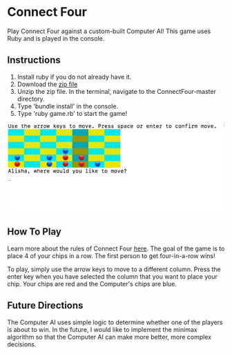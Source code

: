 # Connect Four

Play Connect Four against a custom-built Computer AI! This game uses Ruby and is played in the console.

## Instructions

1. Install ruby if you do not already have it.
2. Download the [zip file](https://github.com/alikew24/ConnectFour/archive/master.zip)
3. Unzip the zip file. In the terminal, navigate to the ConnectFour-master directory.
4. Type 'bundle install' in the console.
5. Type 'ruby game.rb' to start the game!


![ConnectFourDemo](connect-four-demo.gif)

## How To Play

Learn more about the rules of Connect Four [here](https://en.wikipedia.org/wiki/Connect_Four).
The goal of the game is to place 4 of your chips in a row.
The first person to get four-in-a-row wins!

To play, simply use the arrow keys to move to a different column. Press the enter key
when you have selected the column that you want to place your chip.
Your chips are red and the Computer's chips are blue.

## Future Directions
The Computer AI uses simple logic to determine whether one of the players
is about to win. In the future, I would like to implement the minimax algorithm
so that the Computer AI can make more better, more complex decisions.
